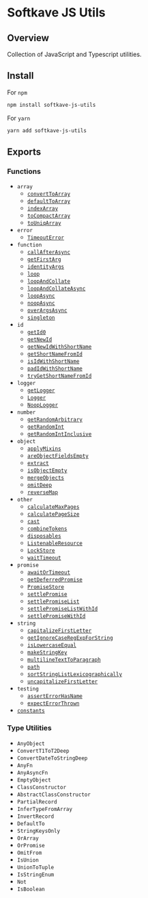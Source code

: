 # Softkave JS Utils

## Overview

Collection of JavaScript and Typescript utilities.

## Install

For `npm`

```sh
npm install softkave-js-utils
```

For `yarn`

```sh
yarn add softkave-js-utils
```

## Exports

### Functions

- `array`
  - [`convertToArray`](./src/array/convertToArray.ts)
  - [`defaultToArray`](./src/array/defaultToArray.ts)
  - [`indexArray`](./src/array/indexArray.ts)
  - [`toCompactArray`](./src/array/toCompactArray.ts)
  - [`toUniqArray`](./src/array/toUniqArray.ts)
- `error`
  - [`TimeoutError`](./src/error/TimeoutError.ts)
- `function`
  - [`callAfterAsync`](./src/function/callAfterAsync.ts)
  - [`getFirstArg`](./src/function/getFirstArg.ts)
  - [`identityArgs`](./src/function/identityArgs.ts)
  - [`loop`](./src/function/loop.ts)
  - [`loopAndCollate`](./src/function/loopAndCollate.ts)
  - [`loopAndCollateAsync`](./src/function/loopAndCollateAsync.ts)
  - [`loopAsync`](./src/function/loopAsync.ts)
  - [`noopAsync`](./src/function/noopAsync.ts)
  - [`overArgsAsync`](./src/function/overArgsAsync.ts)
  - [`singleton`](./src/function/singleton.ts)
- `id`
  - [`getId0`](./src/id/getId0.ts)
  - [`getNewId`](./src/id/getNewId.ts)
  - [`getNewIdWithShortName`](./src/id/getNewIdWithShortName.ts)
  - [`getShortNameFromId`](./src/id/getShortNameFromId.ts)
  - [`isIdWithShortName`](./src/id/isIdWithShortName.ts)
  - [`padIdWithShortName`](./src/id/padIdWithShortName.ts)
  - [`tryGetShortNameFromId`](./src/id/tryGetShortNameFromId.ts)
- `logger`
  - [`getLogger`](./src/logger/getLogger.ts)
  - [`Logger`](./src/logger/Logger.ts)
  - [`NoopLogger`](./src/logger/NoopLogger.ts)
- `number`
  - [`getRandomArbitrary`](./src/number/getRandomArbitrary.ts)
  - [`getRandomInt`](./src/number/getRandomInt.ts)
  - [`getRandomIntInclusive`](./src/number/getRandomIntInclusive.ts)
- `object`
  - [`applyMixins`](./src/object/applyMixins.ts)
  - [`areObjectFieldsEmpty`](./src/object/areObjectFieldsEmpty.ts)
  - [`extract`](./src/object/extract.ts)
  - [`isObjectEmpty`](./src/object/isObjectEmpty.ts)
  - [`mergeObjects`](./src/object/mergeObjects.ts)
  - [`omitDeep`](./src/object/omitDeep.ts)
  - [`reverseMap`](./src/object/reverseMap.ts)
- `other`
  - [`calculateMaxPages`](./src/other/calculateMaxPages.ts)
  - [`calculatePageSize`](./src/other/calculatePageSize.ts)
  - [`cast`](./src/other/cast.ts)
  - [`combineTokens`](./src/other/combineTokens.ts)
  - [`disposables`](./src/other/disposables.ts)
  - [`ListenableResource`](./src/other/ListenableResource.ts)
  - [`LockStore`](./src/other/LockStore.ts)
  - [`waitTimeout`](./src/other/waitTimeout.ts)
- `promise`
  - [`awaitOrTimeout`](./src/promise/awaitOrTimeout.ts)
  - [`getDeferredPromise`](./src/promise/getDeferredPromise.ts)
  - [`PromiseStore`](./src/promise/PromiseStore.ts)
  - [`settlePromise`](./src/promise/settlePromise.ts)
  - [`settlePromiseList`](./src/promise/settlePromiseList.ts)
  - [`settlePromiseListWithId`](./src/promise/settlePromiseListWithId.ts)
  - [`settlePromiseWithId`](./src/promise/settlePromiseWithId.ts)
- `string`
  - [`capitalizeFirstLetter`](./src/string/capitalizeFirstLetter.ts)
  - [`getIgnoreCaseRegExpForString`](./src/string/getIgnoreCaseRegExpForString.ts)
  - [`isLowercaseEqual`](./src/string/isLowercaseEqual.ts)
  - [`makeStringKey`](./src/string/makeStringKey.ts)
  - [`multilineTextToParagraph`](./src/string/multilineTextToParagraph.ts)
  - [`path`](./src/string/path.ts)
  - [`sortStringListLexicographically`](./src/string/sortStringListLexicographically.ts)
  - [`uncapitalizeFirstLetter`](./src/string/uncapitalizeFirstLetter.ts)
- `testing`
  - [`assertErrorHasName`](./src/testing/assertErrorHasName.ts)
  - [`expectErrorThrown`](./src/testing/expectErrorThrown.ts)
- [`constants`](./src/constants.ts)

### Type Utilities

- `AnyObject`
- `ConvertT1ToT2Deep`
- `ConvertDateToStringDeep`
- `AnyFn`
- `AnyAsyncFn`
- `EmptyObject`
- `ClassConstructor`
- `AbstractClassConstructor`
- `PartialRecord`
- `InferTypeFromArray`
- `InvertRecord`
- `DefaultTo`
- `StringKeysOnly`
- `OrArray`
- `OrPromise`
- `OmitFrom`
- `IsUnion`
- `UnionToTuple`
- `IsStringEnum`
- `Not`
- `IsBoolean`

